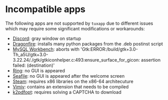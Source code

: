 # Incompatible apps

The following apps are not supported by `tuxapp` due to different issues which may require some significant modifications or workarounds:

- [Discord](https://discordapp.com/): gray window on startup
- [Dragonfire](http://dragon.computer/#dragonfire): installs many python packages from the .deb postinst script
- [MySQL Workbench](https://www.mysql.com/products/workbench/): aborts with 'Gtk:ERROR:/build/gtk+3.0-Th_a5U/gtk+3.0-3.22.24/./gtk/gtkiconhelper.c:493:ensure_surface_for_gicon: assertion failed: (destination)'
- [Ring](https://ring.cx/): no GUI is appeared
- [Seafile](https://www.seafile.com/en/home/): no GUI is appeared after the welcome screen
- [Steam](http://store.steampowered.com/): requires x86 libraries on the x86-64 architecuture
- [Vimiv](http://karlch.github.io/vimiv/): contains an extension that needs to be compiled
- [k2pdfopt](http://www.willus.com/k2pdfopt/): requires solving a CAPTCHA to download
